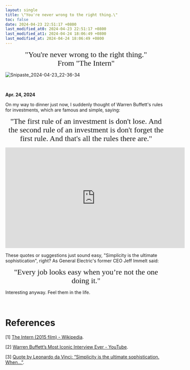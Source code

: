 ```yaml
---
layout: single
title: \"You're never wrong to the right thing.\" 
toc: false
date: 2024-04-23 22:51:17 +0800
last_modified_at0: 2024-04-23 22:51:17 +0800
last_modified_at1: 2024-04-24 18:06:49 +0800
last_modified_at: 2024-04-24 18:06:49 +0800
---
```


<p style="text-align:center;"><font face="Comic Sans MS" size=5>"You're never wrong to the right thing."<br>From "The Intern"</font></p>

![Snipaste_2024-04-23_22-36-34](https://raw.githubusercontent.com/HelloWorld-1017/blog-images/main/imgs/202404232248871.png)

<br>

**Apr. 24, 2024**

On my way to dinner just now, I suddenly thought of Warren Buffett's rules for investments, which are famous and simple, saying:

<p style="text-align:center;"><font face="Comic Sans MS" size=5>"The first rule of an investment is don't lose. And the second rule of an investment is don't forget the first rule. And that's all the rules there are."</font></p>

<iframe width="560" height="315" src="https://www.youtube.com/embed/8OcegOGAGIs?si=16UDu5nwHOme9fQK&amp;start=59" title="YouTube video player" frameborder="0" allow="accelerometer; autoplay; clipboard-write; encrypted-media; gyroscope; picture-in-picture; web-share" referrerpolicy="strict-origin-when-cross-origin" allowfullscreen></iframe>

<br>

These quotes or suggestions just sound easy, "Simplicity is the ultimate sophistication", right? As General Electric's former CEO Jeff Immelt said:

<p style="text-align:center;"><font face="Comic Sans MS" size=5>"Every job looks easy when you’re not the one doing it."</font></p>

Interesting anyway. Feel them in the life. 

<br>

# References

[1] [The Intern (2015 film) - Wikipedia](https://en.wikipedia.org/wiki/The_Intern_(2015_film)).

[2] [Warren Buffett’s Most Iconic Interview Ever - YouTube](https://www.youtube.com/watch?v=8OcegOGAGIs).

[3] [Quote by Leonardo da Vinci: “Simplicity is the ultimate sophistication. When...”](https://www.goodreads.com/quotes/9010638-simplicity-is-the-ultimate-sophistication-when-once-you-have-tasted).



